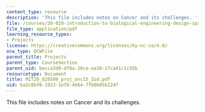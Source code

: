 ```yaml
---
content_type: resource
description: 'This file includes notes on Cancer and its challenges. '
file: /courses/20-020-introduction-to-biological-engineering-design-spring-2009/ba2c0bf019331ef846647fb0b05b224f_MIT20_020S09_proj_onc15_3id.pdf
file_type: application/pdf
learning_resource_types:
- Projects
license: https://creativecommons.org/licenses/by-nc-sa/4.0/
ocw_type: OCWFile
parent_title: Projects
parent_type: CourseSection
parent_uid: becca3d9-df0a-28ca-aa38-17ca41c1c55b
resourcetype: Document
title: MIT20_020S09_proj_onc15_3id.pdf
uid: ba2c0bf0-1933-1ef8-4664-7fb0b05b224f
---
```

This file includes notes on Cancer and its challenges. 